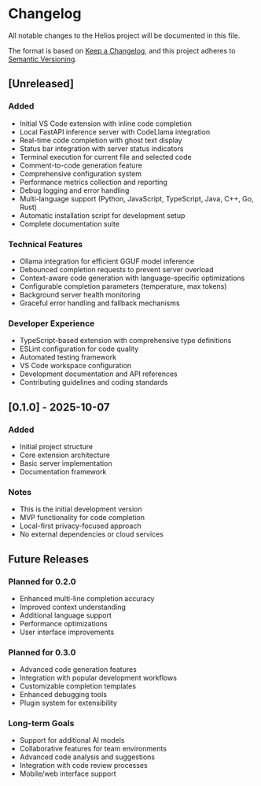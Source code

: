 # Changelog

All notable changes to the Helios project will be documented in this file.

The format is based on [Keep a Changelog](https://keepachangelog.com/en/1.0.0/),
and this project adheres to [Semantic Versioning](https://semver.org/spec/v2.0.0.html).

## [Unreleased]

### Added
- Initial VS Code extension with inline code completion
- Local FastAPI inference server with CodeLlama integration
- Real-time code completion with ghost text display
- Status bar integration with server status indicators
- Terminal execution for current file and selected code
- Comment-to-code generation feature
- Comprehensive configuration system
- Performance metrics collection and reporting
- Debug logging and error handling
- Multi-language support (Python, JavaScript, TypeScript, Java, C++, Go, Rust)
- Automatic installation script for development setup
- Complete documentation suite

### Technical Features
- Ollama integration for efficient GGUF model inference
- Debounced completion requests to prevent server overload
- Context-aware code generation with language-specific optimizations
- Configurable completion parameters (temperature, max tokens)
- Background server health monitoring
- Graceful error handling and fallback mechanisms

### Developer Experience
- TypeScript-based extension with comprehensive type definitions
- ESLint configuration for code quality
- Automated testing framework
- VS Code workspace configuration
- Development documentation and API references
- Contributing guidelines and coding standards

## [0.1.0] - 2025-10-07

### Added
- Initial project structure
- Core extension architecture
- Basic server implementation
- Documentation framework

### Notes
- This is the initial development version
- MVP functionality for code completion
- Local-first privacy-focused approach
- No external dependencies or cloud services

## Future Releases

### Planned for 0.2.0
- Enhanced multi-line completion accuracy
- Improved context understanding
- Additional language support
- Performance optimizations
- User interface improvements

### Planned for 0.3.0
- Advanced code generation features
- Integration with popular development workflows
- Customizable completion templates
- Enhanced debugging tools
- Plugin system for extensibility

### Long-term Goals
- Support for additional AI models
- Collaborative features for team environments
- Advanced code analysis and suggestions
- Integration with code review processes
- Mobile/web interface support